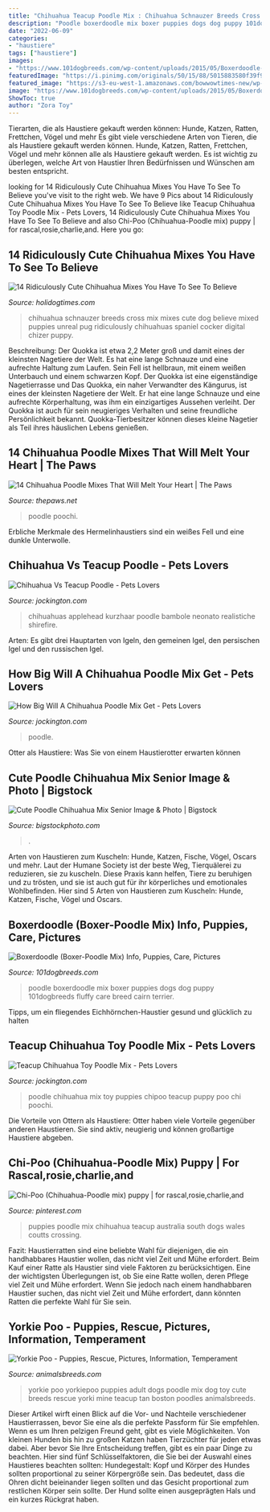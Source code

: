 ```yaml
---
title: "Chihuahua Teacup Poodle Mix : Chihuahua Schnauzer Breeds Cross Mix Mixes Cute Dog Believe Mixed Puppies Unreal Pug Ridiculously Chihuahuas Spaniel Cocker Digital Chizer Puppy"
description: "Poodle boxerdoodle mix boxer puppies dogs dog puppy 101dogbreeds fluffy care breed cairn terrier"
date: "2022-06-09"
categories:
- "haustiere"
tags: ["haustiere"]
images:
- "https://www.101dogbreeds.com/wp-content/uploads/2015/05/Boxerdoodle-Puppy.jpg"
featuredImage: "https://i.pinimg.com/originals/50/15/88/5015883580f39f911fe170c06375d562.jpg"
featured_image: "https://s3-eu-west-1.amazonaws.com/bowwowtimes-new/wp-content/uploads/2015/05/449384322441a2b6ef1fe2fecddb8bea.jpg"
image: "https://www.101dogbreeds.com/wp-content/uploads/2015/05/Boxerdoodle-Puppy.jpg"
ShowToc: true
author: "Zora Toy"
---
```



Tierarten, die als Haustiere gekauft werden können: Hunde, Katzen, Ratten, Frettchen, Vögel und mehr
Es gibt viele verschiedene Arten von Tieren, die als Haustiere gekauft werden können. Hunde, Katzen, Ratten, Frettchen, Vögel und mehr können alle als Haustiere gekauft werden. Es ist wichtig zu überlegen, welche Art von Haustier Ihren Bedürfnissen und Wünschen am besten entspricht.

	

		
looking for 14 Ridiculously Cute Chihuahua Mixes You Have To See To Believe you've visit to the right web. We have 9 Pics about 14 Ridiculously Cute Chihuahua Mixes You Have To See To Believe like Teacup Chihuahua Toy Poodle Mix - Pets Lovers, 14 Ridiculously Cute Chihuahua Mixes You Have To See To Believe and also Chi-Poo (Chihuahua-Poodle mix) puppy | for rascal,rosie,charlie,and. Here you go:
		
    
## 14 Ridiculously Cute Chihuahua Mixes You Have To See To Believe

<img loading=lazy src="https://s3-eu-west-1.amazonaws.com/bowwowtimes-new/wp-content/uploads/2015/05/449384322441a2b6ef1fe2fecddb8bea.jpg" onerror="this.onerror=null;this.src='https://tse1.mm.bing.net/th?id=OIP._87uL-7HEtq8WYUuwiO_TwHaJ3&amp;pid=15.1';" alt="14 Ridiculously Cute Chihuahua Mixes You Have To See To Believe">

_Source: holidogtimes.com_

>chihuahua schnauzer breeds cross mix mixes cute dog believe mixed puppies unreal pug ridiculously chihuahuas spaniel cocker digital chizer puppy. 

	

Beschreibung: Der Quokka ist etwa 2,2 Meter groß und damit eines der kleinsten Nagetiere der Welt. Es hat eine lange Schnauze und eine aufrechte Haltung zum Laufen. Sein Fell ist hellbraun, mit einem weißen Unterbauch und einem schwarzen Kopf. Der Quokka ist eine eigenständige Nagetierrasse und
Das Quokka, ein naher Verwandter des Kängurus, ist eines der kleinsten Nagetiere der Welt. Er hat eine lange Schnauze und eine aufrechte Körperhaltung, was ihm ein einzigartiges Aussehen verleiht. Der Quokka ist auch für sein neugieriges Verhalten und seine freundliche Persönlichkeit bekannt. Quokka-Tierbesitzer können dieses kleine Nagetier als Teil ihres häuslichen Lebens genießen.

    
## 14 Chihuahua Poodle Mixes That Will Melt Your Heart | The Paws

<img loading=lazy src="https://www.thepaws.net/wp-content/uploads/2018/09/chihuahua-poodle-dog-mix-3.jpg" onerror="this.onerror=null;this.src='https://tse2.mm.bing.net/th?id=OIP.pBDYnkXEuB-IEAbdApF7WgHaG_&amp;pid=15.1';" alt="14 Chihuahua Poodle Mixes That Will Melt Your Heart | The Paws">

_Source: thepaws.net_

>poodle poochi. 

	

Erbliche Merkmale des Hermelinhaustiers sind ein weißes Fell und eine dunkle Unterwolle.

    
## Chihuahua Vs Teacup Poodle - Pets Lovers

<img loading=lazy src="https://i.pinimg.com/originals/fc/ec/91/fcec9132ceebc778f78e5f26ed257193.jpg" onerror="this.onerror=null;this.src='https://tse1.mm.bing.net/th?id=OIP.-3PB7pfmffXQMfWNj-gGPgHaIg&amp;pid=15.1';" alt="Chihuahua Vs Teacup Poodle - Pets Lovers">

_Source: jockington.com_

>chihuahuas applehead kurzhaar poodle bambole neonato realistiche shirefire. 

	

Arten: Es gibt drei Hauptarten von Igeln, den gemeinen Igel, den persischen Igel und den russischen Igel.

    
## How Big Will A Chihuahua Poodle Mix Get - Pets Lovers

<img loading=lazy src="https://i.pinimg.com/originals/50/15/88/5015883580f39f911fe170c06375d562.jpg" onerror="this.onerror=null;this.src='https://tse4.mm.bing.net/th?id=OIP.fcd02eRQ1SykDih5P9fS7gAAAA&amp;pid=15.1';" alt="How Big Will A Chihuahua Poodle Mix Get - Pets Lovers">

_Source: jockington.com_

>poodle. 

	

Otter als Haustiere: Was Sie von einem Haustierotter erwarten können

    
## Cute Poodle Chihuahua Mix Senior Image &amp; Photo | Bigstock

<img loading=lazy src="http://static3.bigstockphoto.com/thumbs/5/4/9/large1500/94597628.jpg" onerror="this.onerror=null;this.src='https://tse3.mm.bing.net/th?id=OIP.fIAqRY4bcxFH1ZTregR0WwHaJX&amp;pid=15.1';" alt="Cute Poodle Chihuahua Mix Senior Image &amp; Photo | Bigstock">

_Source: bigstockphoto.com_

>. 

	

Arten von Haustieren zum Kuscheln: Hunde, Katzen, Fische, Vögel, Oscars und mehr.
Laut der Humane Society ist der beste Weg, Tierquälerei zu reduzieren, sie zu kuscheln. Diese Praxis kann helfen, Tiere zu beruhigen und zu trösten, und sie ist auch gut für ihr körperliches und emotionales Wohlbefinden. Hier sind 5 Arten von Haustieren zum Kuscheln: Hunde, Katzen, Fische, Vögel und Oscars.

    
## Boxerdoodle (Boxer-Poodle Mix) Info, Puppies, Care, Pictures

<img loading=lazy src="https://www.101dogbreeds.com/wp-content/uploads/2015/05/Boxerdoodle-Puppy.jpg" onerror="this.onerror=null;this.src='https://tse1.mm.bing.net/th?id=OIP.19NcdkOXBKQsp2phtLlQNgHaL0&amp;pid=15.1';" alt="Boxerdoodle (Boxer-Poodle Mix) Info, Puppies, Care, Pictures">

_Source: 101dogbreeds.com_

>poodle boxerdoodle mix boxer puppies dogs dog puppy 101dogbreeds fluffy care breed cairn terrier. 

	

Tipps, um ein fliegendes Eichhörnchen-Haustier gesund und glücklich zu halten

    
## Teacup Chihuahua Toy Poodle Mix - Pets Lovers

<img loading=lazy src="https://i.pinimg.com/originals/e9/fb/e1/e9fbe1d7ffc5c49bd6ad8da91212b481.jpg" onerror="this.onerror=null;this.src='https://tse1.mm.bing.net/th?id=OIP.fLq7trT_syZ0hoWExW9iKAHaHa&amp;pid=15.1';" alt="Teacup Chihuahua Toy Poodle Mix - Pets Lovers">

_Source: jockington.com_

>poodle chihuahua mix toy puppies chipoo teacup puppy poo chi poochi. 

	

Die Vorteile von Ottern als Haustiere: Otter haben viele Vorteile gegenüber anderen Haustieren. Sie sind aktiv, neugierig und können großartige Haustiere abgeben.

    
## Chi-Poo (Chihuahua-Poodle Mix) Puppy | For Rascal,rosie,charlie,and

<img loading=lazy src="https://s-media-cache-ak0.pinimg.com/236x/5c/cc/09/5ccc094cf966d9c332177c581aca8504--teacup-puppies-poodle-puppies.jpg" onerror="this.onerror=null;this.src='https://tse4.mm.bing.net/th?id=OIP.Yep3TDfjFaqkc2cEPISyUQHaFh&amp;pid=15.1';" alt="Chi-Poo (Chihuahua-Poodle mix) puppy | for rascal,rosie,charlie,and">

_Source: pinterest.com_

>puppies poodle mix chihuahua teacup australia south dogs wales coutts crossing. 

	

Fazit: Haustierratten sind eine beliebte Wahl für diejenigen, die ein handhabbares Haustier wollen, das nicht viel Zeit und Mühe erfordert.
Beim Kauf einer Ratte als Haustier sind viele Faktoren zu berücksichtigen. Eine der wichtigsten Überlegungen ist, ob Sie eine Ratte wollen, deren Pflege viel Zeit und Mühe erfordert. Wenn Sie jedoch nach einem handhabbaren Haustier suchen, das nicht viel Zeit und Mühe erfordert, dann könnten Ratten die perfekte Wahl für Sie sein.

    
## Yorkie Poo - Puppies, Rescue, Pictures, Information, Temperament

<img loading=lazy src="http://animalsbreeds.com/wp-content/uploads/2014/07/Yorkie-Poo-4.jpg" onerror="this.onerror=null;this.src='https://tse4.mm.bing.net/th?id=OIP.FHL13bNZ610EFpb2aR4U_QHaLH&amp;pid=15.1';" alt="Yorkie Poo - Puppies, Rescue, Pictures, Information, Temperament">

_Source: animalsbreeds.com_

>yorkie poo yorkiepoo puppies adult dogs poodle mix dog toy cute breeds rescue yorki mine teacup tan boston poodles animalsbreeds. 

	

Dieser Artikel wirft einen Blick auf die Vor- und Nachteile verschiedener Haustierrassen, bevor Sie eine als die perfekte Passform für Sie empfehlen.
Wenn es um Ihren pelzigen Freund geht, gibt es viele Möglichkeiten. Von kleinen Hunden bis hin zu großen Katzen haben Tierzüchter für jeden etwas dabei. Aber bevor Sie Ihre Entscheidung treffen, gibt es ein paar Dinge zu beachten. Hier sind fünf Schlüsselfaktoren, die Sie bei der Auswahl eines Haustieres beachten sollten:
 Hundegestalt: Kopf und Körper des Hundes sollten proportional zu seiner Körpergröße sein. Das bedeutet, dass die Ohren dicht beieinander liegen sollten und das Gesicht proportional zum restlichen Körper sein sollte. Der Hund sollte einen ausgeprägten Hals und ein kurzes Rückgrat haben.

